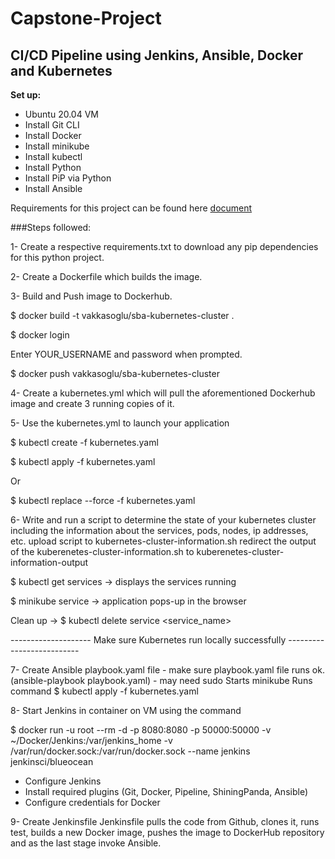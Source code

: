 # Capstone-Project

## CI/CD Pipeline using Jenkins, Ansible, Docker and Kubernetes



**Set up:** 

- Ubuntu 20.04 VM
- Install Git CLI
- Install Docker
- Install minikube
- Install kubectl
- Install Python
- Install PiP via Python
- Install Ansible

Requirements for this project can be found here [document](https://docs.google.com/document/d/17OwlITE-yPWNj3Vi5RtQfz3ItvSkOfnbaVMnzlZyGTg)
 
 
###Steps followed: 

1- Create a respective requirements.txt to download any pip dependencies for this python project.

2- Create a Dockerfile which builds the image.

3- Build and Push image to Dockerhub.

$ docker build -t vakkasoglu/sba-kubernetes-cluster .

$ docker login

Enter YOUR_USERNAME and password when prompted.

$ docker push vakkasoglu/sba-kubernetes-cluster

4- Create a kubernetes.yml which will pull the aforementioned Dockerhub image and create 3 running copies of it.

5- Use the kubernetes.yml to launch your application

$ kubectl create -f kubernetes.yaml

$ kubectl apply -f kubernetes.yaml

Or 

$ kubectl replace --force -f kubernetes.yaml
      
6- Write and run a script to determine the state of your kubernetes cluster including the information about the services, pods, nodes, ip addresses, etc.
upload script to kubernetes-cluster-information.sh
redirect the output of the kuberenetes-cluster-information.sh to kuberenetes-cluster-information-output

$ kubectl get services → displays the services running

$ minikube service <service-name> → application pops-up in the browser

Clean up → $ kubectl delete service <service_name>

-------------------- Make sure Kubernetes run locally successfully --------------------------

7- Create Ansible playbook.yaml file - make sure playbook.yaml file runs ok. (ansible-playbook playbook.yaml) - may need sudo
Starts minikube
Runs command $ kubectl apply -f kubernetes.yaml

8- Start Jenkins in container on VM using the command 

$ docker run -u root --rm -d -p 8080:8080 -p 50000:50000 -v ~/Docker/Jenkins:/var/jenkins_home -v /var/run/docker.sock:/var/run/docker.sock --name jenkins jenkinsci/blueocean

- Configure Jenkins
- Install required plugins (Git, Docker, Pipeline, ShiningPanda, Ansible)
- Configure credentials for Docker

9- Create Jenkinsfile
Jenkinsfile pulls the code from Github, clones it, runs test, builds a new Docker image, pushes the image to DockerHub repository and as the last stage invoke Ansible.



